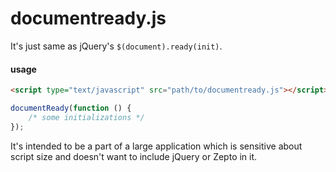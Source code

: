 documentready.js
================

It's just same as jQuery's `$(document).ready(init)`.

#### usage

```html
<script type="text/javascript" src="path/to/documentready.js"></script>
```

```javascript
documentReady(function () {
    /* some initializations */
});
```

It's intended to be a part of a large application which is sensitive about script size and doesn't want to include jQuery or Zepto in it.
